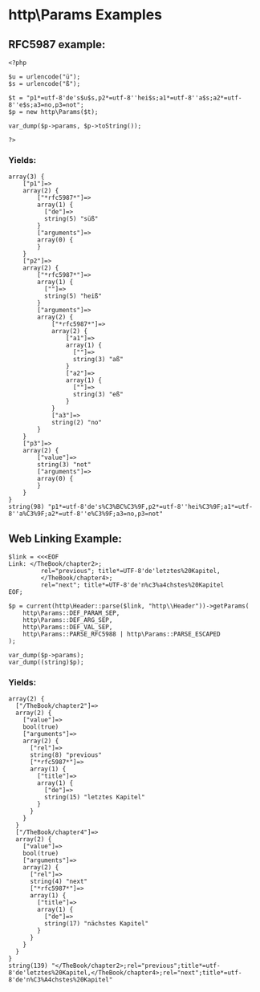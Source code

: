 # http\Params Examples

## RFC5987 example:

	<?php

	$u = urlencode("ü");
	$s = urlencode("ß");

	$t = "p1*=utf-8'de's$u$s,p2*=utf-8''hei$s;a1*=utf-8''a$s;a2*=utf-8''e$s;a3=no,p3=not";
	$p = new http\Params($t);

	var_dump($p->params, $p->toString());

	?>

### Yields:

	array(3) {
		["p1"]=>
		array(2) {
			["*rfc5987*"]=>
			array(1) {
			  ["de"]=>
			  string(5) "süß"
			}
			["arguments"]=>
			array(0) {
			}
		}
		["p2"]=>
		array(2) {
			["*rfc5987*"]=>
			array(1) {
			  [""]=>
			  string(5) "heiß"
			}
			["arguments"]=>
			array(2) {
				["*rfc5987*"]=>
				array(2) {
					["a1"]=>
					array(1) {
					  [""]=>
					  string(3) "aß"
					}
					["a2"]=>
					array(1) {
					  [""]=>
					  string(3) "eß"
					}
				}
				["a3"]=>
				string(2) "no"
			}
		}
		["p3"]=>
		array(2) {
			["value"]=>
			string(3) "not"
			["arguments"]=>
			array(0) {
			}
		}
	}
	string(98) "p1*=utf-8'de's%C3%BC%C3%9F,p2*=utf-8''hei%C3%9F;a1*=utf-8''a%C3%9F;a2*=utf-8''e%C3%9F;a3=no,p3=not"

## Web Linking Example:

	$link = <<<EOF
	Link: </TheBook/chapter2>;
			 rel="previous"; title*=UTF-8'de'letztes%20Kapitel,
			 </TheBook/chapter4>;
			 rel="next"; title*=UTF-8'de'n%c3%a4chstes%20Kapitel
	EOF;

	$p = current(http\Header::parse($link, "http\\Header"))->getParams(
		http\Params::DEF_PARAM_SEP,
		http\Params::DEF_ARG_SEP,
		http\Params::DEF_VAL_SEP,
		http\Params::PARSE_RFC5988 | http\Params::PARSE_ESCAPED
	);

	var_dump($p->params);
	var_dump((string)$p);

### Yields:

	array(2) {
	  ["/TheBook/chapter2"]=>
	  array(2) {
		["value"]=>
		bool(true)
		["arguments"]=>
		array(2) {
		  ["rel"]=>
		  string(8) "previous"
		  ["*rfc5987*"]=>
		  array(1) {
			["title"]=>
			array(1) {
			  ["de"]=>
			  string(15) "letztes Kapitel"
			}
		  }
		}
	  }
	  ["/TheBook/chapter4"]=>
	  array(2) {
		["value"]=>
		bool(true)
		["arguments"]=>
		array(2) {
		  ["rel"]=>
		  string(4) "next"
		  ["*rfc5987*"]=>
		  array(1) {
			["title"]=>
			array(1) {
			  ["de"]=>
			  string(17) "nächstes Kapitel"
			}
		  }
		}
	  }
	}
	string(139) "</TheBook/chapter2>;rel="previous";title*=utf-8'de'letztes%20Kapitel,</TheBook/chapter4>;rel="next";title*=utf-8'de'n%C3%A4chstes%20Kapitel"

